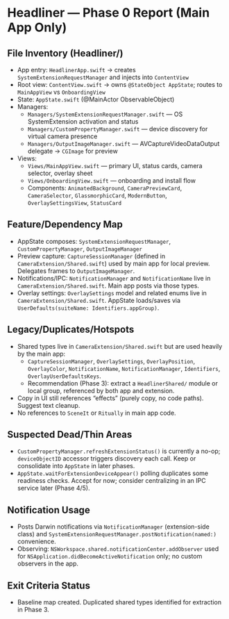 # Headliner — Phase 0 Report (Main App Only)

## File Inventory (Headliner/)
- App entry: `HeadlinerApp.swift` → creates `SystemExtensionRequestManager` and injects into `ContentView`
- Root view: `ContentView.swift` → owns `@StateObject AppState`; routes to `MainAppView` vs `OnboardingView`
- State: `AppState.swift` (@MainActor ObservableObject)
- Managers:
  - `Managers/SystemExtensionRequestManager.swift` — OS SystemExtension activation and status
  - `Managers/CustomPropertyManager.swift` — device discovery for virtual camera presence
  - `Managers/OutputImageManager.swift` — AVCaptureVideoDataOutput delegate → `CGImage` for preview
- Views:
  - `Views/MainAppView.swift` — primary UI, status cards, camera selector, overlay sheet
  - `Views/OnboardingView.swift` — onboarding and install flow
  - Components: `AnimatedBackground`, `CameraPreviewCard`, `CameraSelector`, `GlassmorphicCard`, `ModernButton`, `OverlaySettingsView`, `StatusCard`

## Feature/Dependency Map
- AppState composes: `SystemExtensionRequestManager`, `CustomPropertyManager`, `OutputImageManager`
- Preview capture: `CaptureSessionManager` (defined in `CameraExtension/Shared.swift`) used by main app for local preview. Delegates frames to `OutputImageManager`.
- Notifications/IPC: `NotificationManager` and `NotificationName` live in `CameraExtension/Shared.swift`. Main app posts via those types.
- Overlay settings: `OverlaySettings` model and related enums live in `CameraExtension/Shared.swift`. AppState loads/saves via `UserDefaults(suiteName: Identifiers.appGroup)`.

## Legacy/Duplicates/Hotspots
- Shared types live in `CameraExtension/Shared.swift` but are used heavily by the main app:
  - `CaptureSessionManager`, `OverlaySettings`, `OverlayPosition`, `OverlayColor`, `NotificationName`, `NotificationManager`, `Identifiers`, `OverlayUserDefaultsKeys`.
  - Recommendation (Phase 3): extract a `HeadlinerShared/` module or local group, referenced by both app and extension.
- Copy in UI still references “effects” (purely copy, no code paths). Suggest text cleanup.
- No references to `SceneIt` or `Ritually` in main app code.

## Suspected Dead/Thin Areas
- `CustomPropertyManager.refreshExtensionStatus()` is currently a no-op; `deviceObjectID` accessor triggers discovery each call. Keep or consolidate into `AppState` in later phases.
- `AppState.waitForExtensionDeviceAppear()` polling duplicates some readiness checks. Accept for now; consider centralizing in an IPC service later (Phase 4/5).

## Notification Usage
- Posts Darwin notifications via `NotificationManager` (extension-side class) and `SystemExtensionRequestManager.postNotification(named:)` convenience.
- Observing: `NSWorkspace.shared.notificationCenter.addObserver` used for `NSApplication.didBecomeActiveNotification` only; no custom observers in the app.

## Exit Criteria Status
- Baseline map created. Duplicated shared types identified for extraction in Phase 3.

